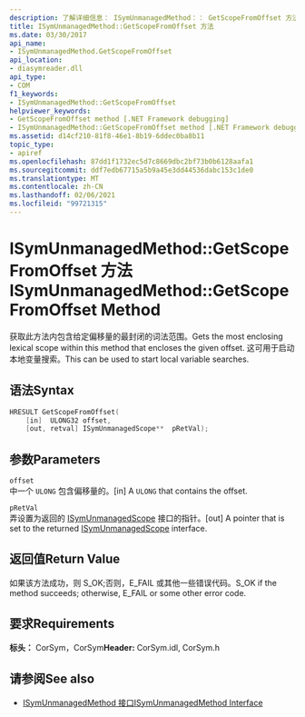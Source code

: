 ```yaml
---
description: 了解详细信息： ISymUnmanagedMethod：： GetScopeFromOffset 方法
title: ISymUnmanagedMethod::GetScopeFromOffset 方法
ms.date: 03/30/2017
api_name:
- ISymUnmanagedMethod.GetScopeFromOffset
api_location:
- diasymreader.dll
api_type:
- COM
f1_keywords:
- ISymUnmanagedMethod::GetScopeFromOffset
helpviewer_keywords:
- GetScopeFromOffset method [.NET Framework debugging]
- ISymUnmanagedMethod::GetScopeFromOffset method [.NET Framework debugging]
ms.assetid: d14cf210-81f8-46e1-8b19-6ddec0ba8b11
topic_type:
- apiref
ms.openlocfilehash: 87dd1f1732ec5d7c8669dbc2bf73b0b6128aafa1
ms.sourcegitcommit: ddf7edb67715a5b9a45e3dd44536dabc153c1de0
ms.translationtype: MT
ms.contentlocale: zh-CN
ms.lasthandoff: 02/06/2021
ms.locfileid: "99721315"
---
```

# <a name="isymunmanagedmethodgetscopefromoffset-method"></a><span data-ttu-id="24404-103">ISymUnmanagedMethod::GetScopeFromOffset 方法</span><span class="sxs-lookup"><span data-stu-id="24404-103">ISymUnmanagedMethod::GetScopeFromOffset Method</span></span>

<span data-ttu-id="24404-104">获取此方法内包含给定偏移量的最封闭的词法范围。</span><span class="sxs-lookup"><span data-stu-id="24404-104">Gets the most enclosing lexical scope within this method that encloses the given offset.</span></span> <span data-ttu-id="24404-105">这可用于启动本地变量搜索。</span><span class="sxs-lookup"><span data-stu-id="24404-105">This can be used to start local variable searches.</span></span>  
  
## <a name="syntax"></a><span data-ttu-id="24404-106">语法</span><span class="sxs-lookup"><span data-stu-id="24404-106">Syntax</span></span>  
  
```cpp  
HRESULT GetScopeFromOffset(  
    [in]  ULONG32 offset,  
    [out, retval] ISymUnmanagedScope**  pRetVal);  
```  
  
## <a name="parameters"></a><span data-ttu-id="24404-107">参数</span><span class="sxs-lookup"><span data-stu-id="24404-107">Parameters</span></span>  

 `offset`  
 <span data-ttu-id="24404-108">中一个 `ULONG` 包含偏移量的。</span><span class="sxs-lookup"><span data-stu-id="24404-108">[in] A `ULONG` that contains the offset.</span></span>  
  
 `pRetVal`  
 <span data-ttu-id="24404-109">弄设置为返回的 [ISymUnmanagedScope](isymunmanagedscope-interface.md) 接口的指针。</span><span class="sxs-lookup"><span data-stu-id="24404-109">[out] A pointer that is set to the returned [ISymUnmanagedScope](isymunmanagedscope-interface.md) interface.</span></span>  
  
## <a name="return-value"></a><span data-ttu-id="24404-110">返回值</span><span class="sxs-lookup"><span data-stu-id="24404-110">Return Value</span></span>  

 <span data-ttu-id="24404-111">如果该方法成功，则 S_OK;否则，E_FAIL 或其他一些错误代码。</span><span class="sxs-lookup"><span data-stu-id="24404-111">S_OK if the method succeeds; otherwise, E_FAIL or some other error code.</span></span>  
  
## <a name="requirements"></a><span data-ttu-id="24404-112">要求</span><span class="sxs-lookup"><span data-stu-id="24404-112">Requirements</span></span>  

 <span data-ttu-id="24404-113">**标头：** CorSym，CorSym</span><span class="sxs-lookup"><span data-stu-id="24404-113">**Header:** CorSym.idl, CorSym.h</span></span>  
  
## <a name="see-also"></a><span data-ttu-id="24404-114">请参阅</span><span class="sxs-lookup"><span data-stu-id="24404-114">See also</span></span>

- [<span data-ttu-id="24404-115">ISymUnmanagedMethod 接口</span><span class="sxs-lookup"><span data-stu-id="24404-115">ISymUnmanagedMethod Interface</span></span>](isymunmanagedmethod-interface.md)
